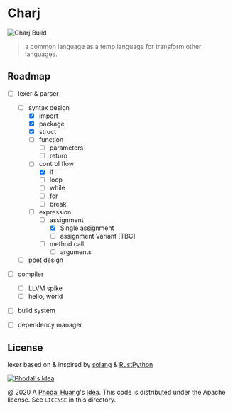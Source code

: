 # Charj

![Charj Build](https://github.com/charj-lang/charj-poc/workflows/Charj%20Build/badge.svg)

> a common language as a temp language for transform other languages.

## Roadmap

 - [ ] lexer & parser
    - [ ] syntax design
       - [x] import
       - [x] package
       - [x] struct
       - [ ] function
          - [ ] parameters
          - [ ] return
       - [ ] control flow
          - [x] if
          - [ ] loop
          - [ ] while
          - [ ] for
          - [ ] break
       - [ ] expression
          - [ ] assignment
            - [x] Single assignment
            - [ ] assignment Variant [TBC]
          - [ ] method call
            - [ ] arguments
    - [ ] poet design
 - [ ] compiler
    - [ ] LLVM spike
    - [ ] hello, world
 - [ ] build system
 - [ ] dependency manager


## License

lexer based on & inspired by [solang](https://github.com/hyperledger-labs/solang) & [RustPython](https://github.com/RustPython/RustPython)

[![Phodal's Idea](http://brand.phodal.com/shields/idea-small.svg)](http://ideas.phodal.com/)

@ 2020 A [Phodal Huang](https://www.phodal.com)'s [Idea](http://github.com/phodal/ideas). This code is distributed under the Apache license. See `LICENSE` in this directory.
